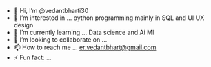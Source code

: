 - 👋 Hi, I’m @vedantbharti30
- 👀 I’m interested in ... python programming mainly in SQL and UI UX design 
- 🌱 I’m currently learning ... Data science and Ai Ml 
- 💞️ I’m looking to collaborate on ...
- 📫 How to reach me ... er.vedantbhart@gmail.com
- ⚡ Fun fact: ... 

<!---
vedantbharti30/vedantbharti30 is a ✨ special ✨ repository because its `README.md` (this file) appears on your GitHub profile.
You can click the Preview link to take a look at your changes.
--->
